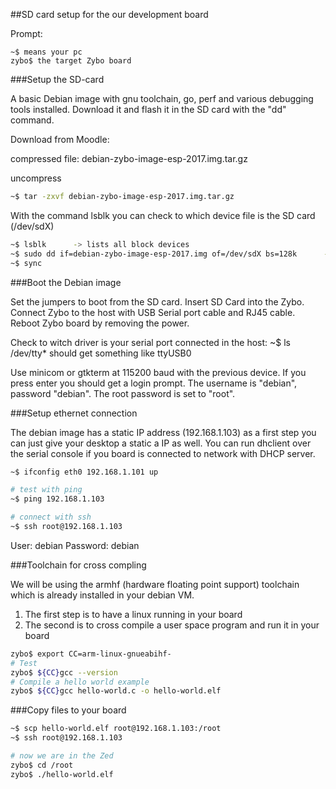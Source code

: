 ##SD card setup for the our development board

Prompt:

    ~$ means your pc
    zybo$ the target Zybo board

###Setup the SD-card

A basic Debian image with gnu toolchain, go, perf and various debugging tools installed.
Download it and flash it in the SD card with the "dd" command. 

Download from Moodle:

compressed file: debian-zybo-image-esp-2017.img.tar.gz

uncompress
```sh
~$ tar -zxvf debian-zybo-image-esp-2017.img.tar.gz
```

With the command lsblk you can check to which device file is the SD card (/dev/sdX)

```sh
~$ lsblk      -> lists all block devices
~$ sudo dd if=debian-zybo-image-esp-2017.img of=/dev/sdX bs=128k      -> be careful to choose the right device name!
~$ sync
```

###Boot the Debian image

Set the jumpers to boot from the SD card.
Insert SD Card into the Zybo. Connect Zybo to the host with USB Serial port cable and RJ45 cable.
Reboot Zybo board by removing the power.

Check to witch driver is your serial port connected in the host:
~$ ls /dev/tty*
        should get something like ttyUSB0 

Use minicom or gtkterm at 115200 baud with the previous device.
If you press enter you should get a login prompt.
The username is "debian", password "debian".
The root password is set to "root".

###Setup ethernet connection

The debian image has a static IP address (192.168.1.103) as a first step you can just give your desktop a static a IP as well.
You can run dhclient over the serial console if you board is connected to network with DHCP server.

```sh
~$ ifconfig eth0 192.168.1.101 up

# test with ping
~$ ping 192.168.1.103

# connect with ssh
~$ ssh root@192.168.1.103
```

User: debian
Password: debian

###Toolchain for cross compling

We will be using the armhf (hardware floating point support) toolchain which is already installed in your debian VM.

1)	The first step is to have a linux running in your board
2)	The second is to cross compile a user space program and run it in your board

```sh
zybo$ export CC=arm-linux-gnueabihf-
# Test
zybo$ ${CC}gcc --version
# Compile a hello world example
zybo$ ${CC}gcc hello-world.c -o hello-world.elf
```

###Copy files to your board

```sh
~$ scp hello-world.elf root@192.168.1.103:/root
~$ ssh root@192.168.1.103

# now we are in the Zed
zybo$ cd /root
zybo$ ./hello-world.elf
```

